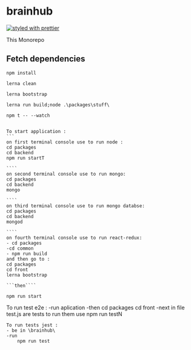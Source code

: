# brainhub

[![styled with prettier](https://img.shields.io/badge/styled_with-prettier-ff69b4.svg)](https://github.com/prettier/prettier)

This Monorepo

## Fetch dependencies
```
npm install
```
```
lerna clean
```
```
lerna bootstrap
```
```
lerna run build;node .\packages\stuff\
```
```
npm t -- --watch
```
```
```
```````````````````````````````````````````````````````````
To start application :
```
on first terminal console use to run node : 
cd packages
cd backend
npm run startT

````
on second terminal console use to run mongo:
cd packages
cd backend
mongo

````
on third terminal console use to run mongo databse:
cd packages
cd backend
mongod

````
on fourth terminal console use to run react-redux:
- cd packages
-cd common
- npm run build
and then go to :
cd packages
cd front
lerna bootstrap

```then````

npm run start
```````````````````````````````````````````````````````````````````
To run test e2e :
-run aplication
-then
cd packages
cd front
-next in file test.js are tests to run them use
npm run testN
```````````````````````
To run tests jest :
- be in \brainhub\ 
-run 
    npm run test